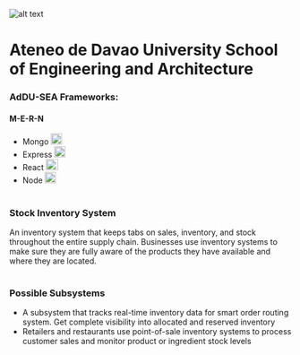 ![alt text](http://sea.addu.edu.ph/wp-content/uploads/2018/02/ateneo-de-davao-school-of-engineering-and-architecture-logo.png "AdDU-SEA Logo")
# Ateneo de Davao University School of Engineering and Architecture

### AdDU-SEA Frameworks:
#### M-E-R-N
+ Mongo <img src="https://cdn.iconscout.com/icon/free/png-256/mongodb-3521676-2945120.png" width="20" height="20">
+ Express <img src="https://assets.website-files.com/61ca3f775a79ec5f87fcf937/6202fcdee5ee8636a145a41b_1234.png" width="20" height="20">
+ React <img src="https://upload.wikimedia.org/wikipedia/commons/thumb/a/a7/React-icon.svg/2300px-React-icon.svg.png" width="22" height="20">
+ Node <img src="https://cdn-icons-png.flaticon.com/512/5968/5968322.png" width="20" height="20">
#
### Stock Inventory System
An inventory system that keeps tabs on sales, inventory, and stock throughout the entire supply chain. Businesses use inventory systems to make sure they are fully aware of the products they have available and where they are located.
#
### Possible Subsystems
+ A subsystem that tracks real-time inventory data for smart order routing system. Get complete visibility into allocated and reserved inventory
+ Retailers and restaurants use point-of-sale inventory systems to process customer sales and monitor product or ingredient stock levels
